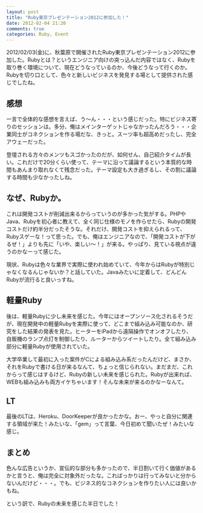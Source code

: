 ```yaml
---
layout: post
title: "Ruby東京プレゼンテーション2012に参加した！"
date: 2012-02-04 21:20
comments: true
categories: Ruby, Event
---
```


2012/02/03(金)に、秋葉原で開催されたRuby東京プレゼンテーション2012に参加した。Rubyとは？というエンジニア向けの突っ込んだ内容ではなく、Rubyを取り巻く環境について、現在どうなっているのか、今後どうなって行くのか。Rubyを切り口として、色々と新しいビジネスを発見する場として提供された感じでしたね。

## 感想

一言で全体的な感想を言えば、う～ん・・・という感じだった。特にビジネス寄りのセッションは。多分、俺はメインターゲットじゃなかったんだろう・・・企業同士がコネクションを作る場だな、きっと。スーツ率も超高めだったし、完全アウェーだった。

登壇される方々のメンツもスゴかったのだが、如何せん、自己紹介タイムが長い。これだけで20分くらい使って、テーマに沿って議論するという本質的な時間もあんまり取れなくて残念だった。テーマ設定も大き過ぎるし、その割に議論する時間も少なかったしね。

<!-- more -->

## なぜ、Rubyか。

これは開発コストが削減出来るからっていうのが多かった気がする。PHPやJava、Rubyを初心者に教えて、全く同じ仕様のモノを作らせたら、Rubyの開発コストだけ約半分だったそうな。それだけ、開発コストを抑えられるって、Rubyスゲーな！って思った。でも、俺はエンジニアなので、「開発コストが下がるぜ！」よりも先に「いや、楽しい～！」が来る。やっぱり、見ている視点が違うのかなーって感じた。

現状、Rubyは色々な業界で実際に使われ始めていて、今年からはRubyが特別じゃなくなるんじゃないか？と話していた。Javaみたいに定着して、どんどんRubyが流行ると良いっすね。

## 軽量Ruby

後は、軽量Rubyに少し未来を感じた。今年にはオープンソース化されるそうだが、現在開発中の軽量Rubyを実際に使って、どこまで組み込み可能なのか、研究をした結果の発表を見た。ヒーターをiPadから遠隔操作でオンオフしたり、自販機のランプ点灯を制御したり、ルーターからツイートしたり。全て組み込み部分に軽量Rubyが使用されていた。

大学卒業して最初に入った案件がCによる組み込み系だったんだけど、まさか、それをRubyで書ける日が来るなんて、ちょっと信じられない。まだまだ、これからって感じはするけど、Rubyの新しい未来を感じられた。Rubyが出来れば、WEBも組み込みも両方イケちゃいます！そんな未来が来るのかなーなんて。

## LT

最後のLTは、Heroku、DoorKeeperが良かったかな。おー、やっと自分に関連する領域が来た！みたいな、「gem」って言葉、今日初めて聞いたぜ！みたいな感じ。

## まとめ

色んな広告というか、宣伝的な部分も多かったので、半日割いて行く価値があるかと言うと、俺は完全に対象外だったな。こればっかりは行ってみないと分からないんだけど・・・。でも、ビジネス的なコネクションを作りたい人には良いかもね。

という訳で、Rubyの未来を感じた半日でした！